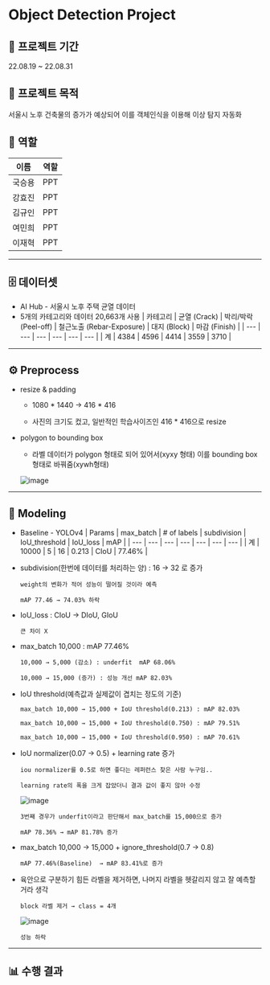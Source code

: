 
# Object Detection Project

## 📅 **프로젝트 기간**

22.08.19 ~ 22.08.31

## 📔 **프로젝트 목적**

서울시 노후 건축물의 증가가 예상되어 이를 객체인식을 이용해 이상 탐지 자동화


## 💪 **역할**

<table>
    <thead>
        <tr>
            <th>이름</th>
            <th>역할</th>
        </tr>
    </thead>
    <tbody>
        <tr>
            <td>국승용</td>
            <td>PPT</td>
        </tr>
         <tr>
            <td>강효진</td>
            <td>PPT</td>
        </tr>
        <tr>
            <td>김규인</td>
            <td>PPT</td>
        </tr>
        <tr>
            <td>여민희</td>
            <td>PPT</td>
        </tr>
        <tr>
            <td>이재혁</td>
            <td>PPT</td>
        </tr>
    </tbody>
</table>

---

## 🗄️ **데이터셋**

- AI Hub - 서울시 노후 주택 균열 데이터
- 5개의 카테고리와 데이터 20,663개 사용
    | 카테고리 | 균열 (Crack) | 박리/박락 (Peel-off) | 철근노출 (Rebar-Exposure) | 대지 (Block) | 마감 (Finish) |
    | --- | --- | --- | --- | --- | --- |
    | 계 | 4384 | 4596 | 4414 | 3559 | 3710 |

---

## ⚙️ **Preprocess**

- resize & padding

    - 1080 * 1440 → 416 * 416
    
    - 사진의 크기도 컸고, 일반적인 학습사이즈인 416 * 416으로 resize
    
- polygon to bounding box

    - 라벨 데이터가 polygon 형태로 되어 있어서(xyxy 형태) 이를 bounding box형태로 바꿔줌(xywh형태)
    
   ![image](https://user-images.githubusercontent.com/73925429/203080560-002f164a-affd-4b7d-99c2-7c008232c6cf.png)

---

## 📝 **Modeling**

- Baseline - YOLOv4
    | Params | max_batch | # of labels | subdivision | IoU_threshold | IoU_loss | mAP |
    | --- | --- | --- | --- | --- | --- | --- |
    | 계 | 10000 | 5 | 16 | 0.213 | CIoU | 77.46% |

- subdivision(한번에 데이터를 처리하는 양) : 16 → 32 로 증가

      weight의 변화가 적어 성능이 떨어질 것이라 예측
      
      mAP 77.46 → 74.03% 하락

- IoU_loss : CIoU → DIoU, GIoU

      큰 차이 X

- max_batch 10,000 : mAP 77.46%

      10,000 → 5,000 (감소) : underfit  mAP 68.06%
    
      10,000 → 15,000 (증가) : 성능 개선 mAP 82.03%

- IoU threshold(예측값과 실제값이 겹치는 정도의 기준)

      max_batch 10,000 → 15,000 + IoU threshold(0.213) : mAP 82.03%
      
      max_batch 10,000 → 15,000 + IoU threshold(0.750) : mAP 79.51%
    
      max_batch 10,000 → 15,000 + IoU threshold(0.950) : mAP 70.61%

- IoU normalizer(0.07 → 0.5) + learning rate 증가

      iou normalizer를 0.5로 하면 좋다는 레퍼런스 찾은 사람 누구임..

      learning rate의 폭을 크게 잡았더니 결과 값이 좋지 않아 수정
      
     ![image](https://user-images.githubusercontent.com/73925429/203082171-423c9693-8474-46a9-a505-1e59e170cb5a.png)

      3번째 경우가 underfit이라고 판단해서 max_batch를 15,000으로 증가
      
      mAP 78.36% → mAP 81.78% 증가
      
- max_batch 10,000 → 15,000 + ignore_threshold(0.7 → 0.8)

      mAP 77.46%(Baseline)  → mAP 83.41%로 증가
      
- 육안으로 구분하기 힘든 라벨을 제거하면, 나머지 라벨을 헷갈리지 않고 잘 예측할거라 생각

      block 라벨 제거 → class = 4개
      
     
    ![image](https://user-images.githubusercontent.com/73925429/203084955-98dcea0c-b18d-4c7c-8787-424b45ba1d32.png)

     
      성능 하락

---

## 📊 **수행 결과**
